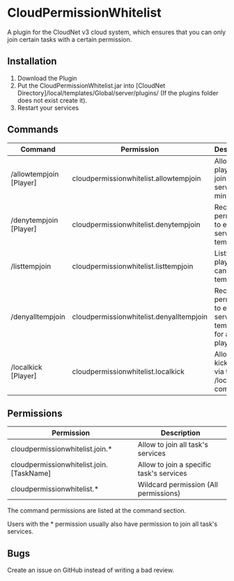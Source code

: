 # CloudPermissionWhitelist
A plugin for the CloudNet v3 cloud system, which ensures that you can only join certain tasks with a certain permission.
## Installation
1. Download the Plugin
2. Put the CloudPermissionWhitelist.jar into [CloudNet Directory]/local/templates/Global/server/plugins/ (If the plugins folder does not exist create it).
3. Restart your services
## Commands
| Command | Permission | Description |
|--|--|--|
| /allowtempjoin [Player] | cloudpermissionwhitelist.allowtempjoin | Allows a player to join the server for 5 minutes |
| /denytempjoin [Player] | cloudpermissionwhitelist.denytempjoin | Recalls the permission to enter the server temporarily |
| /listtempjoin | cloudpermissionwhitelist.listtempjoin | Lists all players that can join temporary |
| /denyalltempjoin | cloudpermissionwhitelist.denyalltempjoin | Recalls the permission to enter the server temorarily for all players |
| /localkick [Player] | cloudpermissionwhitelist.localkick | Allows to kick players via the /localkick command |

## Permissions
| Permission | Description |
|--|--|
| cloudpermissionwhitelist.join.* | Allow to join all task's services |
| cloudpermissionwhitelist.join.[TaskName] | Allow to join a specific task's services |
| cloudpermissionwhitelist.* | Wildcard permission (All permissions) |

The command permissions are listed at the command section.

Users with the * permission usually also have permission to join all task's services.
## Bugs
Create an issue on GitHub instead of writing a bad review.
